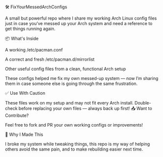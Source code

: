🛠️ FixYourMessedArchConfigs

A small but powerful repo where I share my working Arch Linux config files just in case you’ve messed up your Arch system and need a reference to get things running again. <br>

📦 What's Inside <br>
 
 A working /etc/pacman.conf

 A correct and fresh /etc/pacman.d/mirrorlist

 Other useful config files from a clean, functional Arch setup

These configs helped me fix my own messed-up system — now I’m sharing them in case someone else is going through the same frustration. <br>

✅ Use With Caution <br>

These files work on my setup and may not fit every Arch install. Double-check before replacing your own files — always back up first!
📤 Want to Contribute? <br>

Feel free to fork and PR your own working configs or improvements! <br>

🧠 Why I Made This <br>

I broke my system while tweaking things, this repo is my way of helping others avoid the same pain, and to make rebuilding easier next time.

